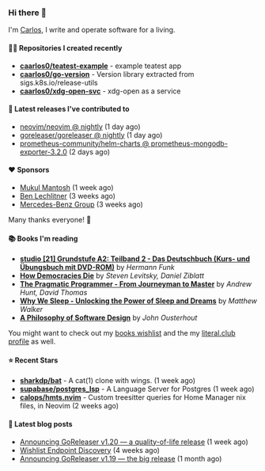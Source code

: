 ### Hi there 👋

I'm [Carlos](https://caarlos0.dev), I write and operate software for a living.

#### 👨‍💻 Repositories I created recently
- **[caarlos0/teatest-example](https://github.com/caarlos0/teatest-example)** - example teatest app
- **[caarlos0/go-version](https://github.com/caarlos0/go-version)** - Version library extracted from sigs.k8s.io/release-utils
- **[caarlos0/xdg-open-svc](https://github.com/caarlos0/xdg-open-svc)** - xdg-open as a service

#### 🚀 Latest releases I've contributed to


- [neovim/neovim @ nightly](https://github.com/neovim/neovim/releases/tag/nightly) (1 day ago)
- [goreleaser/goreleaser @ nightly](https://github.com/goreleaser/goreleaser/releases/tag/nightly) (1 day ago)
- [prometheus-community/helm-charts @ prometheus-mongodb-exporter-3.2.0](https://github.com/prometheus-community/helm-charts/releases/tag/prometheus-mongodb-exporter-3.2.0) (2 days ago)

#### ❤️ Sponsors
- [Mukul Mantosh](https://github.com/mukulmantosh) (1 week ago)
- [Ben Lechlitner](https://github.com/asphaltbuffet) (3 weeks ago)
- [Mercedes-Benz Group](https://github.com/mercedes-benz) (3 weeks ago)

Many thanks everyone! 🙏

#### 📚 Books I'm reading
- **[studio [21] Grundstufe A2: Teilband 2 - Das Deutschbuch (Kurs- und Übungsbuch mit DVD-ROM)](https://literal.club/caarlos0/book/hermann-funk-studio-21-grundstufe-a2-teilband-2-das-deutschbuch-kurs-und-ubungsbuch-mit-dvd-rom-9zuoy)** by _Hermann Funk_
- **[How Democracies Die](https://literal.club/caarlos0/book/how-democracies-die-5395k)** by _Steven Levitsky, Daniel Ziblatt_
- **[The Pragmatic Programmer - From Journeyman to Master](https://literal.club/caarlos0/book/andrew-hunt-david-thomas-the-pragmatic-programmer-7eoqj)** by _Andrew Hunt, David Thomas_
- **[Why We Sleep - Unlocking the Power of Sleep and Dreams](https://literal.club/caarlos0/book/why-we-sleep-nq5c9)** by _Matthew Walker_
- **[A Philosophy of Software Design](https://literal.club/caarlos0/book/a-philosophy-of-software-design-u58xx)** by _John Ousterhout_

You might want to check out my [books
wishlist](https://www.amazon.com.br/hz/wishlist/ls/EB8P7VS717SV) and the my
[literal.club profile](https://literal.club/caarlos0) as well.

#### ⭐ Recent Stars
- **[sharkdp/bat](https://github.com/sharkdp/bat)** - A cat(1) clone with wings. (1 week ago)
- **[supabase/postgres_lsp](https://github.com/supabase/postgres_lsp)** - A Language Server for Postgres (1 week ago)
- **[calops/hmts.nvim](https://github.com/calops/hmts.nvim)** - Custom treesitter queries for Home Manager nix files, in Neovim (2 weeks ago)

#### 📄 Latest blog posts
- [Announcing GoReleaser v1.20 — a quality-of-life release](https://carlosbecker.com/posts/goreleaser-v1.20/) (1 week ago)
- [Wishlist Endpoint Discovery](https://carlosbecker.com/posts/wishlist-sd/) (4 weeks ago)
- [Announcing GoReleaser v1.19 — the big release](https://carlosbecker.com/posts/goreleaser-v1.19/) (1 month ago)
